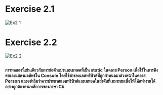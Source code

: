 # Exercise 2.1
![Ex2 1](https://github.com/65030179179Pattarapon/03376836-OOP-2566-Lab-06/assets/144198506/111bf022-b81f-4592-8249-df08d5cae058)

# Exercise 2.2
![Ex2 2](https://github.com/65030179179Pattarapon/03376836-OOP-2566-Lab-06/assets/144198506/6df06667-047c-4c40-bb8c-7a044e483446)
##
#### การทดลองนี้เช่นเดียวกับการก่อตัวแปรและเมทอดที่เป็น static ในคลาส Person เพื่อใช้ในการดึงค่าและแสดงผลลัพธ์ใน Console โดยใช้ค่าของแอตทริบิวต์ที่ถูกกำหนดมาล่วงหน้าในคลาส Person และอย่าลืมว่าควรประกาศแอตทริบิวต์และเมทอดในลำดับที่เหมาะสมเพื่อให้โค้ดทำงานได้อย่างถูกต้องตามหลักการของภาษา C#
